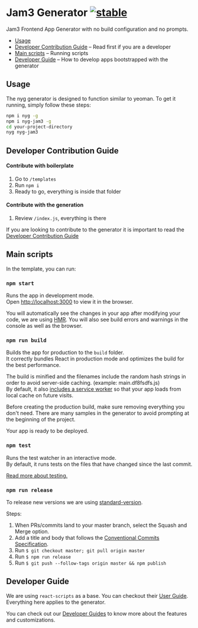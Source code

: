 # Jam3 Generator [![stable](http://hughsk.github.io/stability-badges/dist/stable.svg)](http://github.com/hughsk/stability-badges)

Jam3 Frontend App Generator with no build configuration and no prompts.

* [Usage](#usage)
* [Developer Contribution Guide](https://github.com/Jam3/nyg-jam3/blob/master/CONTRIBUTING.md) – Read first if you are a developer
* [Main scripts](#main-scripts) – Running scripts
* [Developer Guide](https://github.com/Jam3/nyg-jam3/blob/master/templates/docs/DEVELOPER_GUIDE.md) – How to develop apps bootstrapped with the generator

## Usage

The nyg generator is designed to function similar to yeoman. To get it running, simply follow these steps:

```bash
npm i nyg -g
npm i nyg-jam3 -g
cd your-project-directory
nyg nyg-jam3
```

## Developer Contribution Guide

#### Contribute with boilerplate

1.  Go to `/templates`
2.  Run `npm i`
3.  Ready to go, everything is inside that folder

#### Contribute with the generation

1.  Review `/index.js`, everything is there

If you are looking to contribute to the generator it is important to read the [Developer Contribution Guide](https://github.com/Jam3/nyg-jam3/blob/master/CONTRIBUTING.md)

## Main scripts

In the template, you can run:

### `npm start`

Runs the app in development mode.<br>
Open [http://localhost:3000](http://localhost:3000) to view it in the browser.

You will automatically see the changes in your app after modifying your code, we are using [HMR](https://webpack.js.org/concepts/hot-module-replacement/).
You will also see build errors and warnings in the console as well as the browser.

### `npm run build`

Builds the app for production to the `build` folder.<br>
It correctly bundles React in production mode and optimizes the build for the best performance.

The build is minified and the filenames include the random hash strings in order to avoid server-side caching. (example: main.df8fsdfs.js)<br>
By default, it also [includes a service worker](https://github.com/facebook/create-react-app/blob/master/packages/react-scripts/template/README.md#making-a-progressive-web-app) so that your app loads from local cache on future visits.

Before creating the production build, make sure removing everything you don't need. There are many samples in the generator to avoid prompting at the beginning of the project.

Your app is ready to be deployed.

### `npm test`

Runs the test watcher in an interactive mode.<br>
By default, it runs tests on the files that have changed since the last commit.

[Read more about testing.](https://github.com/facebook/create-react-app/blob/master/packages/react-scripts/template/README.md#running-tests)

### `npm run release`

To release new versions we are using [standard-version](https://github.com/conventional-changelog/standard-version).

Steps:

1.  When PRs/commits land to your master branch, select the Squash and Merge option.
2.  Add a title and body that follows the [Conventional Commits Specification](https://www.conventionalcommits.org).
3.  Run `$ git checkout master; git pull origin master`
4.  Run `$ npm run release`
5.  Run `$ git push --follow-tags origin master && npm publish`

## Developer Guide

We are using `react-scripts` as a base. You can checkout their [User Guide](https://github.com/facebook/create-react-app/blob/master/packages/react-scripts/template/README.md). Everything here applies to the generator.

You can check out our [Developer Guides](https://github.com/Jam3/nyg-jam3/blob/master/templates/docs/DEVELOPER_GUIDE.md) to know more about the features and customizations.
